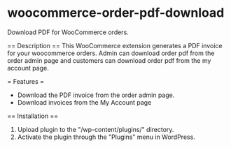 # woocommerce-order-pdf-download

Download PDF for WooCommerce orders.

== Description ==
This WooCommerce extension generates a PDF invoice for your woocommerce orders. Admin can download order pdf from the order admin page and customers can download order pdf from the my account page.

= Features =
* Download the PDF invoice from the order admin page.
* Download invoices from the My Account page

== Installation ==
1. Upload plugin to the "/wp-content/plugins/" directory.
2. Activate the plugin through the "Plugins" menu in WordPress.
